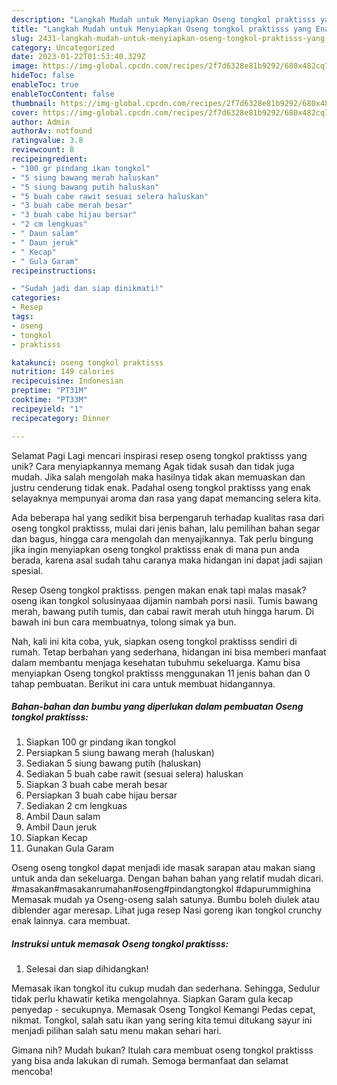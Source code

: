 ```yaml
---
description: "Langkah Mudah untuk Menyiapkan Oseng tongkol praktisss yang Enak, Lezat"
title: "Langkah Mudah untuk Menyiapkan Oseng tongkol praktisss yang Enak, Lezat"
slug: 2431-langkah-mudah-untuk-menyiapkan-oseng-tongkol-praktisss-yang-enak-lezat
category: Uncategorized
date: 2023-01-22T01:53:40.329Z
image: https://img-global.cpcdn.com/recipes/2f7d6328e81b9292/680x482cq70/oseng-tongkol-praktisss-foto-resep-utama.jpg
hideToc: false
enableToc: true
enableTocContent: false
thumbnail: https://img-global.cpcdn.com/recipes/2f7d6328e81b9292/680x482cq70/oseng-tongkol-praktisss-foto-resep-utama.jpg
cover: https://img-global.cpcdn.com/recipes/2f7d6328e81b9292/680x482cq70/oseng-tongkol-praktisss-foto-resep-utama.jpg
author: Admin
authorAv: notfound
ratingvalue: 3.8
reviewcount: 8
recipeingredient:
- "100 gr pindang ikan tongkol"
- "5 siung bawang merah haluskan"
- "5 siung bawang putih haluskan"
- "5 buah cabe rawit sesuai selera haluskan"
- "3 buah cabe merah besar"
- "3 buah cabe hijau bersar"
- "2 cm lengkuas"
- " Daun salam"
- " Daun jeruk"
- " Kecap"
- " Gula Garam"
recipeinstructions:

- "Sudah jadi dan siap dinikmati!"
categories:
- Resep
tags:
- oseng
- tongkol
- praktisss

katakunci: oseng tongkol praktisss 
nutrition: 149 calories
recipecuisine: Indonesian
preptime: "PT31M"
cooktime: "PT33M"
recipeyield: "1"
recipecategory: Dinner

---
```



Selamat Pagi Lagi mencari inspirasi resep oseng tongkol praktisss yang unik? Cara menyiapkannya memang Agak tidak susah dan tidak juga mudah. Jika salah mengolah maka hasilnya tidak akan memuaskan dan justru cenderung tidak enak. Padahal oseng tongkol praktisss yang enak selayaknya mempunyai aroma dan rasa yang dapat memancing selera kita.


Ada beberapa hal yang sedikit bisa berpengaruh terhadap kualitas rasa dari oseng tongkol praktisss, mulai dari jenis bahan, lalu pemilihan bahan segar dan bagus, hingga cara mengolah dan menyajikannya. Tak perlu bingung jika ingin menyiapkan oseng tongkol praktisss enak di mana pun anda berada, karena asal sudah tahu caranya maka hidangan ini dapat jadi sajian spesial.

Resep Oseng tongkol praktisss. pengen makan enak tapi malas masak? oseng ikan tongkol solusinyaaa dijamin nambah porsi nasii. Tumis bawang merah, bawang putih tumis, dan cabai rawit merah utuh hingga harum. Di bawah ini bun cara membuatnya, tolong simak ya bun.


Nah, kali ini kita coba, yuk, siapkan oseng tongkol praktisss sendiri di rumah. Tetap berbahan yang sederhana, hidangan ini bisa memberi manfaat dalam membantu menjaga kesehatan tubuhmu sekeluarga. Kamu bisa menyiapkan Oseng tongkol praktisss menggunakan 11 jenis bahan dan 0 tahap pembuatan. Berikut ini cara untuk membuat hidangannya.

<!--inarticleads1-->

##### Bahan-bahan dan bumbu yang diperlukan dalam pembuatan Oseng tongkol praktisss:

1. Siapkan 100 gr pindang ikan tongkol
1. Persiapkan 5 siung bawang merah (haluskan)
1. Sediakan 5 siung bawang putih (haluskan)
1. Sediakan 5 buah cabe rawit (sesuai selera) haluskan
1. Siapkan 3 buah cabe merah besar
1. Persiapkan 3 buah cabe hijau bersar
1. Sediakan 2 cm lengkuas
1. Ambil  Daun salam
1. Ambil  Daun jeruk
1. Siapkan  Kecap
1. Gunakan  Gula Garam


Oseng oseng tongkol dapat menjadi ide masak sarapan atau makan siang untuk anda dan sekeluarga. Dengan bahan bahan yang relatif mudah dicari. #masakan#masakanrumahan#oseng#pindangtongkol #dapurummighina Memasak mudah ya Oseng-oseng salah satunya. Bumbu boleh diulek atau diblender agar meresap. Lihat juga resep Nasi goreng ikan tongkol crunchy enak lainnya. cara membuat. 

<!--inarticleads2-->

##### Instruksi untuk memasak Oseng tongkol praktisss:


1. Selesai dan siap dihidangkan!

Memasak ikan tongkol itu cukup mudah dan sederhana. Sehingga, Sedulur tidak perlu khawatir ketika mengolahnya. Siapkan Garam gula kecap penyedap - secukupnya. Memasak Oseng Tongkol Kemangi Pedas cepat, nikmat. Tongkol, salah satu ikan yang sering kita temui ditukang sayur ini menjadi pilihan salah satu menu makan sehari hari. 

Gimana nih? Mudah bukan? Itulah cara membuat oseng tongkol praktisss yang bisa anda lakukan di rumah. Semoga bermanfaat dan selamat mencoba!
